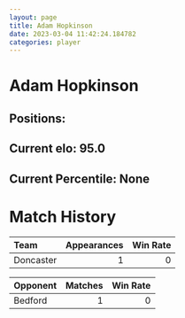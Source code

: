 ```yaml
---  
layout: page  
title: Adam Hopkinson  
date: 2023-03-04 11:42:24.184782  
categories: player  
---
```

# Adam Hopkinson

## Positions: 

## Current elo: 95.0

## Current Percentile: None

# Match History


| Team      |   Appearances |   Win Rate |
|:----------|--------------:|-----------:|
| Doncaster |             1 |          0 |

| Opponent   |   Matches |   Win Rate |
|:-----------|----------:|-----------:|
| Bedford    |         1 |          0 |